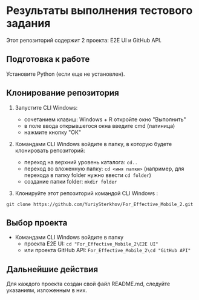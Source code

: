 # Результаты выполнения тестового задания

Этот репозиторий содержит 2 проекта: E2E UI и GitHub API.

## Подготовка к работе

Установите Python (если еще не установлен).

## Клонирование репозитория

1. Запустите CLI Windows:
    - сочетанием клавиш: Windows + R откройте окно "Выполнить"
    - в поле ввода открывшегося окна введите cmd (латиница)
    - нажмите кнопку "ОК"
2. Командами CLI Windows войдите в папку, в которую будете клонировать репозиторий:
    - переход на верхний уровень каталога: `cd..`
    - переход во вложенную папку: `cd <имя папки>`
    (например, для перехода в папку folder нужно
    ввести `cd folder`)
    - создание папки folder: `mkdir folder`

3. Клонируйте этот репозиторий командой CLI Windows :

`git clone https://github.com/YuriySterkhov/For_Effective_Mobile_2.git`

## Выбор проекта

- Командами CLI Windows войдите в папку
    - проекта E2E UI: `cd "For_Effective_Mobile_2\E2E UI"`
    - или проекта GitHub API: `For_Effective_Mobile_2\cd "GitHub API"`

## Дальнейшие действия

Для каждого проекта создан свой файл README.md, следуйте указаниям, изложенным в них.